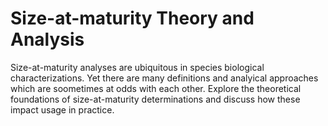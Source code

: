 # Size-at-maturity Theory and Analysis

Size-at-maturity analyses are ubiquitous in species biological characterizations.
Yet there are many definitions and analyical approaches which are soometimes at odds with each other. 
Explore the theoretical foundations of size-at-maturity determinations and discuss how these impact usage in practice.

